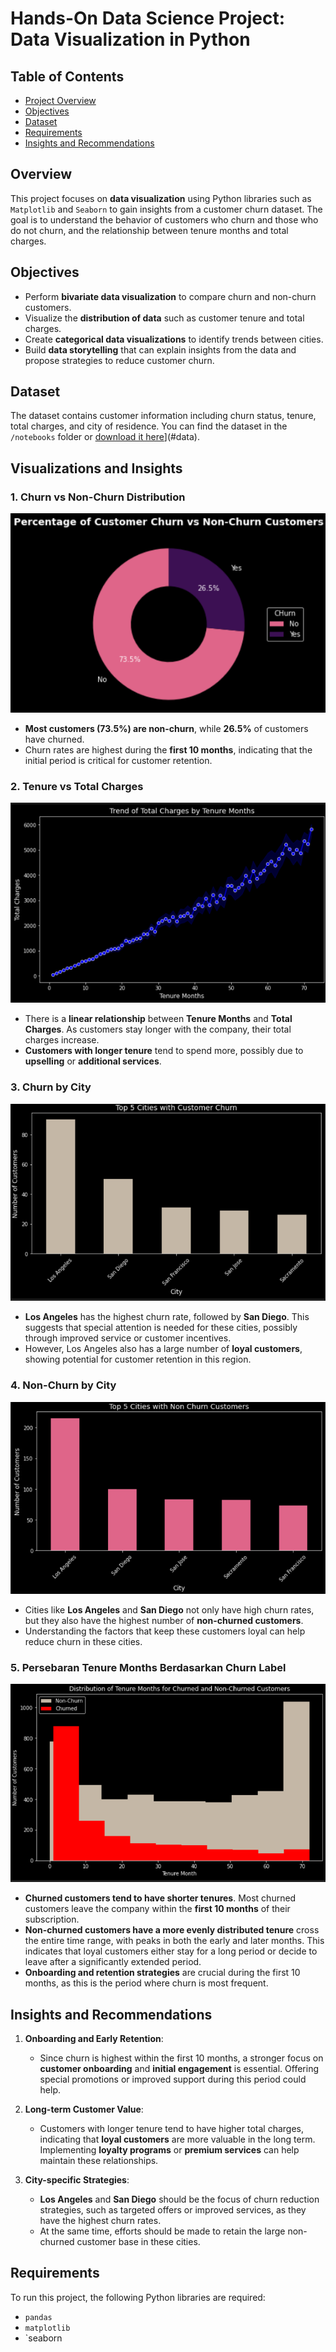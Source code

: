 # Hands-On Data Science Project: Data Visualization in Python
## Table of Contents
- [Project Overview](#Overview)
- [Objectives](#Objectives)
- [Dataset](#Dataset)
- [Requirements](#requirements)
- [Insights and Recommendations](#Insights-and-Recommendations)

## Overview

This project focuses on **data visualization** using Python libraries such as `Matplotlib` and `Seaborn` to gain insights from a customer churn dataset. The goal is to understand the behavior of customers who churn and those who do not churn, and the relationship between tenure months and total charges.

## Objectives
- Perform **bivariate data visualization** to compare churn and non-churn customers.
- Visualize the **distribution of data** such as customer tenure and total charges.
- Create **categorical data visualizations** to identify trends between cities.
- Build **data storytelling** that can explain insights from the data and propose strategies to reduce customer churn.

## Dataset
The dataset contains customer information including churn status, tenure, total charges, and city of residence. You can find the dataset in the `/notebooks` folder or [download it here](https://drive.google.com/file/d/1USXIWFIaDMng66CKFDjdMZemJlP4C9LD/view?usp=drive_link)](#data).

## Visualizations and Insights

### 1. Churn vs Non-Churn Distribution
![Churn Distribution](./images/churn_distribution.png)

- **Most customers (73.5%) are non-churn**, while **26.5%** of customers have churned.
- Churn rates are highest during the **first 10 months**, indicating that the initial period is critical for customer retention.

### 2. Tenure vs Total Charges
![Tenure vs Charges](./images/tenure_vs_charges.png)

- There is a **linear relationship** between **Tenure Months** and **Total Charges**. As customers stay longer with the company, their total charges increase.
- **Customers with longer tenure** tend to spend more, possibly due to **upselling** or **additional services**.

### 3. Churn by City
![Churn by City](./images/churn_by_city.png)

- **Los Angeles** has the highest churn rate, followed by **San Diego**. This suggests that special attention is needed for these cities, possibly through improved service or customer incentives.
- However, Los Angeles also has a large number of **loyal customers**, showing potential for customer retention in this region.

### 4. Non-Churn by City
![Non-Churn by City](./images/non_churn_by_city.png)

- Cities like **Los Angeles** and **San Diego** not only have high churn rates, but they also have the highest number of **non-churned customers**. 
- Understanding the factors that keep these customers loyal can help reduce churn in these cities.

### 5. Persebaran Tenure Months Berdasarkan Churn Label
![Tenure Distribution](./images/tenure_distribution.png)

- **Churned customers tend to have shorter tenures**. Most churned customers leave the company within the **first 10 months** of their subscription.
- **Non-churned customers have a more evenly distributed tenure** cross the entire time range, with peaks in both the early and later months. This indicates that loyal customers either stay for a long period or decide to leave after a significantly extended period.
- **Onboarding and retention strategies** are crucial during the first 10 months, as this is the period where churn is most frequent.

## Insights and Recommendations

1. **Onboarding and Early Retention**:
    - Since churn is highest within the first 10 months, a stronger focus on **customer onboarding** and **initial engagement** is essential. Offering special promotions or improved support during this period could help.

2. **Long-term Customer Value**:
    - Customers with longer tenure tend to have higher total charges, indicating that **loyal customers** are more valuable in the long term. Implementing **loyalty programs** or **premium services** can help maintain these relationships.

3. **City-specific Strategies**:
    - **Los Angeles** and **San Diego** should be the focus of churn reduction strategies, such as targeted offers or improved services, as they have the highest churn rates.
    - At the same time, efforts should be made to retain the large non-churned customer base in these cities.

## Requirements
To run this project, the following Python libraries are required:

- `pandas`
- `matplotlib`
- `seaborn
